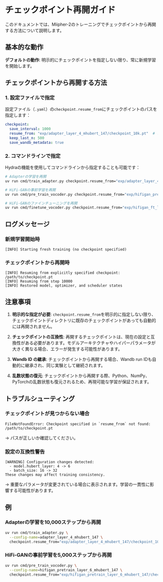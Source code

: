 # チェックポイント再開ガイド

このドキュメントでは、Miipher-2のトレーニングでチェックポイントから再開する方法について説明します。

## 基本的な動作

**デフォルトの動作**: 明示的にチェックポイントを指定しない限り、常に新規学習を開始します。

## チェックポイントから再開する方法

### 1. 設定ファイルで指定

設定ファイル（`.yaml`）の`checkpoint.resume_from`にチェックポイントのパスを指定します：

```yaml
checkpoint:
  save_interval: 1000
  resume_from: "exp/adapter_layer_4_mhubert_147/checkpoint_10k.pt"  # ここにパスを指定
  keep_last_n: 500
  save_wandb_metadata: true
```

### 2. コマンドラインで指定

Hydraの機能を使用してコマンドラインから指定することも可能です：

```bash
# Adapterの学習を再開
uv run cmd/train_adapter.py checkpoint.resume_from="exp/adapter_layer_4_mhubert_147/checkpoint_10k.pt"

# HiFi-GANの事前学習を再開
uv run cmd/pre_train_vocoder.py checkpoint.resume_from="exp/hifigan_pretrain_layer_6_mhubert_147/checkpoint_5k.pt"

# HiFi-GANのファインチューニングを再開
uv run cmd/finetune_vocoder.py checkpoint.resume_from="exp/hifigan_ft_layer_6_mhubert_147/checkpoint_15k.pt"
```

## ログメッセージ

### 新規学習開始時
```
[INFO] Starting fresh training (no checkpoint specified)
```

### チェックポイントから再開時
```
[INFO] Resuming from explicitly specified checkpoint: /path/to/checkpoint.pt
[INFO] Resuming from step 10000
[INFO] Restored model, optimizer, and scheduler states
```

## 注意事項

1. **明示的な指定が必要**: `checkpoint.resume_from`を明示的に指定しない限り、チェックポイントディレクトリに既存のチェックポイントがあっても自動的には再開されません。

2. **チェックポイントの互換性**: 再開するチェックポイントは、現在の設定と互換性がある必要があります。モデルアーキテクチャやハイパーパラメータが大きく異なる場合、エラーが発生する可能性があります。

3. **Wandb ID の継承**: チェックポイントから再開する場合、Wandb run IDも自動的に継承され、同じ実験として継続されます。

4. **乱数状態の復元**: チェックポイントから再開する際、Python、NumPy、PyTorchの乱数状態も復元されるため、再現可能な学習が保証されます。

## トラブルシューティング

### チェックポイントが見つからない場合
```
FileNotFoundError: Checkpoint specified in `resume_from` not found: /path/to/checkpoint.pt
```
→ パスが正しいか確認してください。

### 設定の互換性警告
```
[WARNING] Configuration changes detected:
  - model.hubert_layer: 4 -> 6
  - batch_size: 16 -> 32
These changes may affect training consistency.
```
→ 重要なパラメータが変更されている場合に表示されます。学習の一貫性に影響する可能性があります。

## 例

### Adapterの学習を10,000ステップから再開
```bash
uv run cmd/train_adapter.py \
  --config-name=adapter_layer_4_mhubert_147 \
  checkpoint.resume_from="exp/adapter_layer_4_mhubert_147/checkpoint_10k.pt"
```

### HiFi-GANの事前学習を5,000ステップから再開
```bash
uv run cmd/pre_train_vocoder.py \
  --config-name=hifigan_pretrain_layer_6_mhubert_147 \
  checkpoint.resume_from="exp/hifigan_pretrain_layer_6_mhubert_147/checkpoint_5k.pt"

